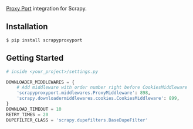 [Proxy Port](https://github.com/proxyport/py-proxyport) integration for Scrapy.

## Installation

```shell
$ pip install scrapyproxyport
```
## Getting Started

```python
# inside <your_project>/settings.py

DOWNLOADER_MIDDLEWARES = {
    # Add middleware with order number right before CookiesMiddleware
    'scrapyproxyport.middlewares.ProxyMiddleware': 898,
    'scrapy.downloadermiddlewares.cookies.CookiesMiddleware': 899,
}
DOWNLOAD_TIMEOUT = 10
RETRY_TIMES = 20
DUPEFILTER_CLASS = 'scrapy.dupefilters.BaseDupeFilter'
```
